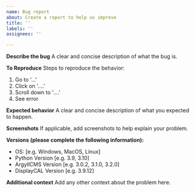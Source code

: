 ```yaml
---
name: Bug report
about: Create a report to help us improve
title: ''
labels: ''
assignees: ''

---
```


**Describe the bug**
A clear and concise description of what the bug is.

**To Reproduce**
Steps to reproduce the behavior:

1. Go to '...'
2. Click on '....'
3. Scroll down to '....'
4. See error

**Expected behavior**
A clear and concise description of what you expected to happen.

**Screenshots**
If applicable, add screenshots to help explain your problem.

**Versions (please complete the following information):**

- OS: [e.g. Windows, MacOS, Linux]
- Python Version [e.g. 3.9, 3.10]
- ArgyllCMS Version [e.g. 3.0.2, 3.1.0, 3.2.0]
- DisplayCAL Version [e.g. 3.9.12]

**Additional context**
Add any other context about the problem here.

